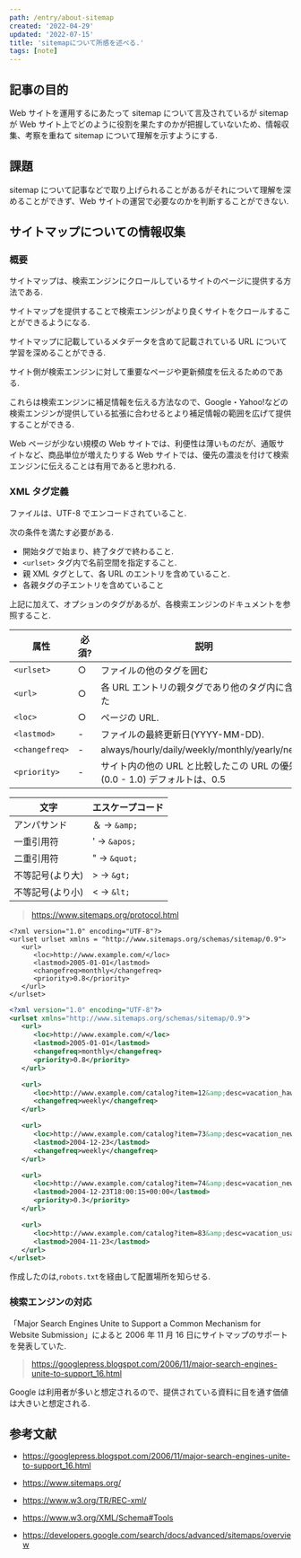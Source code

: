 ```yaml
---
path: /entry/about-sitemap
created: '2022-04-29'
updated: '2022-07-15'
title: 'sitemapについて所感を述べる.'
tags: [note]
---
```


## 記事の目的

Web サイトを運用するにあたって sitemap について言及されているが sitemap が Web サイト上でどのように役割を果たすのかが把握していないため、情報収集、考察を重ねて sitemap について理解を示すようにする.

## 課題

sitemap について記事などで取り上げられることがあるがそれについて理解を深めることができず、Web サイトの運営で必要なのかを判断することができない.

## サイトマップについての情報収集

### 概要

サイトマップは、検索エンジンにクロールしているサイトのページに提供する方法である.

サイトマップを提供することで検索エンジンがより良くサイトをクロールすることができるようになる.

サイトマップに記載しているメタデータを含めて記載されている URL について学習を深めることができる.

サイト側が検索エンジンに対して重要なページや更新頻度を伝えるためのである.

これらは検索エンジンに補足情報を伝える方法なので、Google・Yahoo!などの検索エンジンが提供している拡張に合わせるとより補足情報の範囲を広げて提供することができる.

Web ページが少ない規模の Web サイトでは、利便性は薄いものだが、通販サイトなど、商品単位が増えたりする Web サイトでは、優先の濃淡を付けて検索エンジンに伝えることは有用であると思われる.

### XML タグ定義

ファイルは、UTF-8 でエンコードされていること.

次の条件を満たす必要がある.

- 開始タグで始まり、終了タグで終わること.
- `<urlset>` タグ内で名前空間を指定すること.
- 親 XML タグとして、各 URL のエントリを含めていること.
- 各親タグの子エントリを含めていること

上記に加えて、オプションのタグがあるが、各検索エンジンのドキュメントを参照すること.

| 属性           | 必須? | 説明                                                                        |
| -------------- | ----- | --------------------------------------------------------------------------- |
| `<urlset>`     | ○     | ファイルの他のタグを囲む                                                    |
| `<url>`        | ○     | 各 URL エントリの親タグであり他のタグ内に含めた                             |
| `<loc>`        | ○     | ページの URL.                                                               |
| `<lastmod>`    | -     | ファイルの最終更新日(YYYY-MM-DD).                                           |
| `<changefreq>` | -     | always/hourly/daily/weekly/monthly/yearly/never                             |
| `<priority>`   | -     | サイト内の他の URL と比較したこの URL の優先度(0.0 - 1.0) デフォルトは、0.5 |

| 文字             | エスケープコード |
| ---------------- | ---------------- |
| アンパサンド     | ＆ -> `&amp;`    |
| 一重引用符       | ' -> `&apos;`    |
| 二重引用符       | " -> `&quot;`    |
| 不等記号(より大) | > -> `&gt;`      |
| 不等記号(より小) | < -> `&lt;`      |

> https://www.sitemaps.org/protocol.html

```xml{numberLines: true}:title=single.xml
<?xml version="1.0" encoding="UTF-8"?>
<urlset urlset xmlns = "http://www.sitemaps.org/schemas/sitemap/0.9">
   <url>
      <loc>http://www.example.com/</loc>
      <lastmod>2005-01-01</lastmod>
      <changefreq>monthly</changefreq>
      <priority>0.8</priority>
   </url>
</urlset>
```

```xml:title=multiple.xml
<?xml version="1.0" encoding="UTF-8"?>
<urlset xmlns="http://www.sitemaps.org/schemas/sitemap/0.9">
   <url>
      <loc>http://www.example.com/</loc>
      <lastmod>2005-01-01</lastmod>
      <changefreq>monthly</changefreq>
      <priority>0.8</priority>
   </url>

   <url>
      <loc>http://www.example.com/catalog?item=12&amp;desc=vacation_hawaii</loc>
      <changefreq>weekly</changefreq>
   </url>

   <url>
      <loc>http://www.example.com/catalog?item=73&amp;desc=vacation_new_zealand</loc>
      <lastmod>2004-12-23</lastmod>
      <changefreq>weekly</changefreq>
   </url>

   <url>
      <loc>http://www.example.com/catalog?item=74&amp;desc=vacation_newfoundland</loc>
      <lastmod>2004-12-23T18:00:15+00:00</lastmod>
      <priority>0.3</priority>
   </url>

   <url>
      <loc>http://www.example.com/catalog?item=83&amp;desc=vacation_usa</loc>
      <lastmod>2004-11-23</lastmod>
   </url>
</urlset>
```

作成したのは,`robots.txt`を経由して配置場所を知らせる.

### 検索エンジンの対応

「Major Search Engines Unite to Support a Common Mechanism for Website Submission」によると 2006 年 11 月 16 日にサイトマップのサポートを発表していた.

> https://googlepress.blogspot.com/2006/11/major-search-engines-unite-to-support_16.html

Google は利用者が多いと想定されるので、提供されている資料に目を通す価値は大きいと想定される.

## 参考文献

- https://googlepress.blogspot.com/2006/11/major-search-engines-unite-to-support_16.html

- https://www.sitemaps.org/

- https://www.w3.org/TR/REC-xml/

- https://www.w3.org/XML/Schema#Tools

- https://developers.google.com/search/docs/advanced/sitemaps/overview
